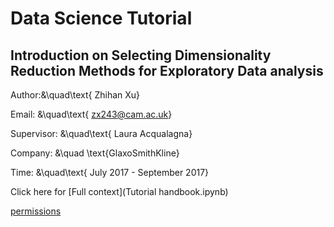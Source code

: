 # Data Science Tutorial
## Introduction on Selecting Dimensionality Reduction Methods for Exploratory Data analysis
 Author:&\quad\text{ Zhihan Xu}
 
 Email: &\quad\text{ zx243@cam.ac.uk}
 
 Supervisor: &\quad\text{ Laura Acqualagna}
 
 Company: &\quad \text{GlaxoSmithKline}
 
 Time: &\quad\text{ July 2017 - September 2017}

Click here for [Full context](Tutorial handbook.ipynb)

[permissions](n.wikipedia.org/wiki/File_system_permissions)
